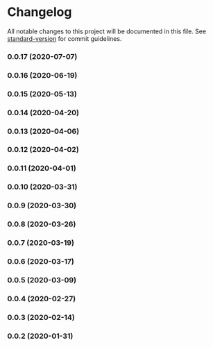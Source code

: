 # Changelog

All notable changes to this project will be documented in this file. See [standard-version](https://github.com/conventional-changelog/standard-version) for commit guidelines.

### 0.0.17 (2020-07-07)

### 0.0.16 (2020-06-19)

### 0.0.15 (2020-05-13)

### 0.0.14 (2020-04-20)

### 0.0.13 (2020-04-06)

### 0.0.12 (2020-04-02)

### 0.0.11 (2020-04-01)

### 0.0.10 (2020-03-31)

### 0.0.9 (2020-03-30)

### 0.0.8 (2020-03-26)

### 0.0.7 (2020-03-19)

### 0.0.6 (2020-03-17)

### 0.0.5 (2020-03-09)

### 0.0.4 (2020-02-27)

### 0.0.3 (2020-02-14)

### 0.0.2 (2020-01-31)
